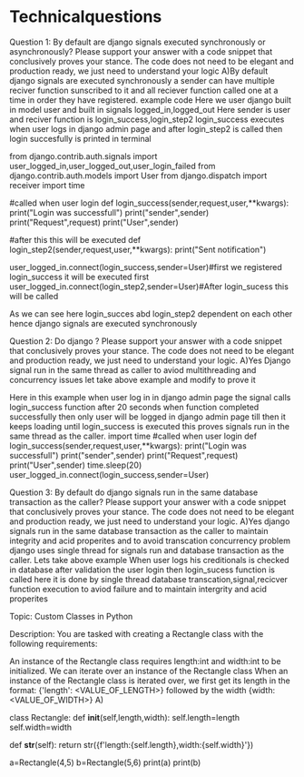 # Technicalquestions
Question 1: By default are django signals executed synchronously or asynchronously? Please support your answer with a code snippet that conclusively proves your stance. The code does not need to be elegant and production ready, we just need to understand your logic
A)By default  django signals are  executed synchronously a sender can have multiple reciver function sunscribed to it and all reciever function called one at a time in order they have registered.
example code
Here we user django built in model user and built in signals logged_in,logged_out
Here sender is user and reciver function is login_success,login_step2 
login_success executes when user logs in django admin page and after login_step2 is called then login succesfully is printed in  terminal

from django.contrib.auth.signals import user_logged_in,user_logged_out,user_login_failed
from django.contrib.auth.models import User
from django.dispatch import receiver
import time

#called when user login 
def login_success(sender,request,user,**kwargs):
    print("Login was successfull")
    print("sender",sender)
    print("Request",request)
    print("User",sender)

#after this this will be executed
def login_step2(sender,request,user,**kwargs):
    print("Sent notification")

user_logged_in.connect(login_success,sender=User)#first we registered login_success it will be executed first
user_logged_in.connect(login_step2,sender=User)#After login_sucess this will be called

As we can see here login_succes abd login_step2 dependent on each other hence django signals are executed synchronously

Question 2: Do django  ? Please support your answer with a code snippet that conclusively proves your stance. The code does not need to be elegant and production ready, we just need to understand your logic.
A)Yes Django signal run in the same thread as caller to aviod multithreading and concurrency issues let take above example and modify to prove it

Here in this example when user log in in django admin page the signal calls login_success function after 20 seconds when function completed successfully then only user will be logged in django admin page till then it keeps loading until login_success  is executed this proves signals run in the same thread as the caller.
import time
#called when user login 
def login_success(sender,request,user,**kwargs):
    print("Login was successfull")
    print("sender",sender)
    print("Request",request)
    print("User",sender)
    time.sleep(20)
user_logged_in.connect(login_success,sender=User)

Question 3: By default do django signals run in the same database transaction as the caller? Please support your answer with a code snippet that conclusively proves your stance. The code does not need to be elegant and production ready, we just need to understand your logic.
A)Yes django signals run in the same database transaction as the caller to maintain integrity and acid properites and to avoid transcation concurrency problem django uses single thread for signals run  and database transaction as the caller.
Lets  take above example
When user logs his creditionals is checked in database after validation the user login then login_sucess function is called here it is done by single thread database transcation,signal,recicver function execution to aviod failure and to maintain intergrity and acid properites

Topic: Custom Classes in Python

Description: You are tasked with creating a Rectangle class with the following requirements:

An instance of the Rectangle class requires length:int and width:int to be initialized.
We can iterate over an instance of the Rectangle class 
When an instance of the Rectangle class is iterated over, we first get its length in the format: {'length': <VALUE_OF_LENGTH>} followed by the width {width: <VALUE_OF_WIDTH>}
A)

class Rectangle:
   def __init__(self,length,width):
        self.length=length
        self.width=width

   def __str__(self):
      return  str({f'length:{self.length},width:{self.width}'})

a=Rectangle(4,5)
b=Rectangle(5,6)
print(a)
print(b)
